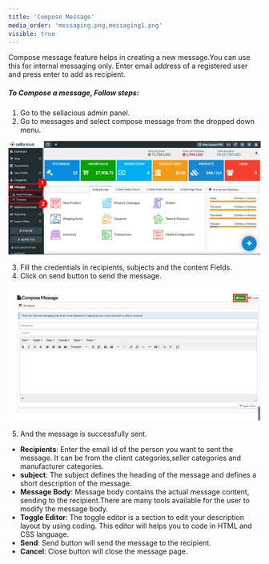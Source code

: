```yaml
---
title: 'Compose Message'
media_order: 'messaging.png,messaging1.png'
visible: true
---
```


Compose message feature helps in creating a new message.You can use this for internal messaging only. Enter email address of a registered user and press enter to add as recipient.

##### **To Compose a message, Follow steps:**

1. Go to the sellacious admin panel.
2. Go to messages and select compose message from the dropped down menu.

![](messaging.png)

3. Fill the credentials in recipients, subjects and the content Fields.
4. Click on send button to send the message.

![](messaging1.png)

5. And the message is successfully sent.


* **Recipients**: Enter the email id of the person you want to sent the message. It can be from the client categories,seller categories and manufacturer categories.<br>
* **subject**: The subject defines the heading of the message and defines a short description of the message.<br>
* **Message Body**: Message body contains the actual message content, sending to the recipient.There are many tools available for the user to modify the message body.<br>
* **Toggle Editor**: The toggle editor is a section to edit your description layout by using coding. This editor will helps you to code in HTML and CSS language.<br>
* **Send**: Send button will send the message to the recipient.<br>
* **Cancel**: Close button will close the message page.
